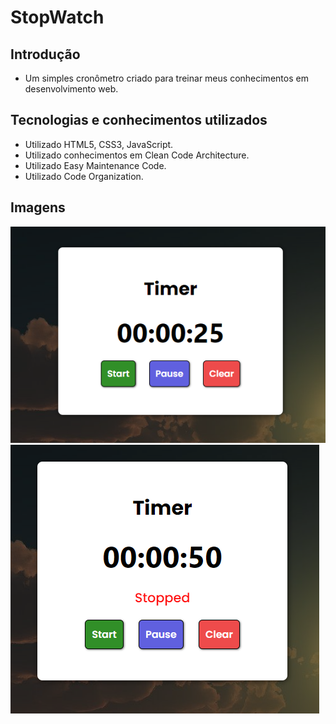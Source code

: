 # StopWatch
 
## Introdução
- Um simples cronômetro criado para treinar meus conhecimentos em desenvolvimento web.

## Tecnologias e conhecimentos utilizados
- Utilizado HTML5, CSS3, JavaScript.
- Utilizado conhecimentos em Clean Code Architecture.
- Utilizado Easy Maintenance Code.
- Utilizado Code Organization.

## Imagens
<img src="media/github/stopwatch.png" alt="Projeto em andamento"/>
<img src="media/github/paused-stopwatch.png" alt="Projeto em andamento"/>